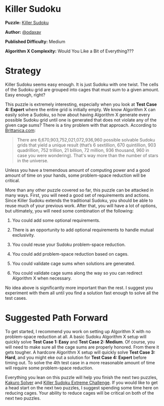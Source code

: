 # Killer Sudoku

__Puzzle:__ [Killer Sudoku](https://www.codingame.com/training/medium/killer-sudoku-solver)

__Author:__ [@odaxav](https://www.codingame.com/profile/23863af73ab30aa34c1abeb77f21de4e2878884)

__Published Difficulty:__ Medium

__Algorithm X Complexity:__ Would You Like a Bit of Everything???

# Strategy

Killer Sudoku seems easy enough. It is just Sudoku with one twist. The cells of the Sudoku grid are grouped into cages that must sum to a given amount. Easy enough, right?

This puzzle is extremely interesting, especially when you look at __Test Case 4: Expert__ where the entire grid is initially empty. We know Algorithm X can easily solve a Sudoku, so how about having Algorithm X generate every possible Sudoku grid until one is generated that does not violate any of the given cage sums? There is a tiny problem with that approach. According to [Brittanica.com]( https://www.britannica.com/story/will-we-ever-run-out-of-sudoku-puzzles):

>There are 6,670,903,752,021,072,936,960 possible solvable Sudoku grids that yield a unique result (that’s 6 sextillion, 670 quintillion, 903 quadrillion, 752 trillion, 21 billion, 72 million, 936 thousand, 960 in case you were wondering). That's way more than the number of stars in the universe.

Unless you have a tremendous amount of computing power and a good amount of time on your hands, some problem-space reduction will be critical.

More than any other puzzle covered so far, this puzzle can be attacked in many ways. First, you will need a good set of requirements and actions. Since Killer Sudoku extends the traditional Sudoku, you should be able to reuse much of your previous work. After that, you will have a lot of options, but ultimately, you will need some combination of the following:

1.	You could add some optional requirements.

1.	There is an opportunity to add optional requirements to handle mutual exclusivity.

1.	You could reuse your Sudoku problem-space reduction.

1.	You could add problem-space reduction based on cages.

1.	You could validate cage sums when solutions are generated.

1.	You could validate cage sums along the way so you can redirect Algorithm X when necessary.

No idea above is significantly more important than the rest. I suggest you experiment with them all until you find a solution fast enough to solve all the test cases.

# Suggested Path Forward

To get started, I recommend you work on setting up Algorithm X with no problem-space reduction at all. A basic Sudoku Algorithm X setup will quickly solve __Test Case 1: Easy__ and __Test Case 2: Medium__. Of course, you will need to make sure all the cage sums are properly honored. From there it gets tougher. A hardcore Algorithm X setup will quickly solve __Test Case 3: Hard__, and you might eke out a solution for __Test Case 4: Expert__ before timing out. To solve the 4th test case in a more reasonable amount of time will require some problem-space reduction.

Everything you lean on this puzzle will help you finish the next two puzzles, [Kakuro Solver](https://www.codingame.com/training/hard/kakuro-solver) and [Killer Sudoku Extreme Challenge]( https://www.codingame.com/training/hard/killer-sudoku-extreme-challenge). If you would like to get a head start on the next two puzzles, I suggest spending some time here on reducing cages. Your ability to reduce cages will be critical on both of the next two puzzles.
